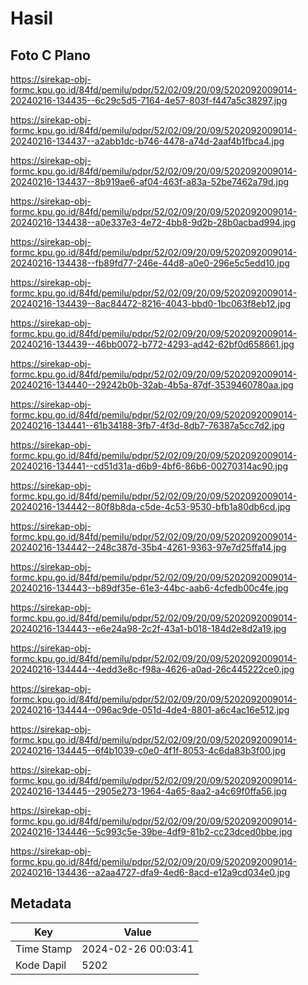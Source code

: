 # Hasil

## Foto C Plano

https://sirekap-obj-formc.kpu.go.id/84fd/pemilu/pdpr/52/02/09/20/09/5202092009014-20240216-134435--6c29c5d5-7164-4e57-803f-f447a5c38297.jpg

https://sirekap-obj-formc.kpu.go.id/84fd/pemilu/pdpr/52/02/09/20/09/5202092009014-20240216-134437--a2abb1dc-b746-4478-a74d-2aaf4b1fbca4.jpg

https://sirekap-obj-formc.kpu.go.id/84fd/pemilu/pdpr/52/02/09/20/09/5202092009014-20240216-134437--8b919ae6-af04-463f-a83a-52be7462a79d.jpg

https://sirekap-obj-formc.kpu.go.id/84fd/pemilu/pdpr/52/02/09/20/09/5202092009014-20240216-134438--a0e337e3-4e72-4bb8-9d2b-28b0acbad994.jpg

https://sirekap-obj-formc.kpu.go.id/84fd/pemilu/pdpr/52/02/09/20/09/5202092009014-20240216-134438--fb89fd77-246e-44d8-a0e0-296e5c5edd10.jpg

https://sirekap-obj-formc.kpu.go.id/84fd/pemilu/pdpr/52/02/09/20/09/5202092009014-20240216-134439--8ac84472-8216-4043-bbd0-1bc063f8eb12.jpg

https://sirekap-obj-formc.kpu.go.id/84fd/pemilu/pdpr/52/02/09/20/09/5202092009014-20240216-134439--46bb0072-b772-4293-ad42-62bf0d658661.jpg

https://sirekap-obj-formc.kpu.go.id/84fd/pemilu/pdpr/52/02/09/20/09/5202092009014-20240216-134440--29242b0b-32ab-4b5a-87df-3539460780aa.jpg

https://sirekap-obj-formc.kpu.go.id/84fd/pemilu/pdpr/52/02/09/20/09/5202092009014-20240216-134441--61b34188-3fb7-4f3d-8db7-76387a5cc7d2.jpg

https://sirekap-obj-formc.kpu.go.id/84fd/pemilu/pdpr/52/02/09/20/09/5202092009014-20240216-134441--cd51d31a-d6b9-4bf6-86b6-00270314ac90.jpg

https://sirekap-obj-formc.kpu.go.id/84fd/pemilu/pdpr/52/02/09/20/09/5202092009014-20240216-134442--80f8b8da-c5de-4c53-9530-bfb1a80db6cd.jpg

https://sirekap-obj-formc.kpu.go.id/84fd/pemilu/pdpr/52/02/09/20/09/5202092009014-20240216-134442--248c387d-35b4-4261-9363-97e7d25ffa14.jpg

https://sirekap-obj-formc.kpu.go.id/84fd/pemilu/pdpr/52/02/09/20/09/5202092009014-20240216-134443--b89df35e-61e3-44bc-aab6-4cfedb00c4fe.jpg

https://sirekap-obj-formc.kpu.go.id/84fd/pemilu/pdpr/52/02/09/20/09/5202092009014-20240216-134443--e6e24a98-2c2f-43a1-b018-184d2e8d2a19.jpg

https://sirekap-obj-formc.kpu.go.id/84fd/pemilu/pdpr/52/02/09/20/09/5202092009014-20240216-134444--4edd3e8c-f98a-4626-a0ad-26c445222ce0.jpg

https://sirekap-obj-formc.kpu.go.id/84fd/pemilu/pdpr/52/02/09/20/09/5202092009014-20240216-134444--096ac9de-051d-4de4-8801-a6c4ac16e512.jpg

https://sirekap-obj-formc.kpu.go.id/84fd/pemilu/pdpr/52/02/09/20/09/5202092009014-20240216-134445--6f4b1039-c0e0-4f1f-8053-4c6da83b3f00.jpg

https://sirekap-obj-formc.kpu.go.id/84fd/pemilu/pdpr/52/02/09/20/09/5202092009014-20240216-134445--2905e273-1964-4a65-8aa2-a4c69f0ffa56.jpg

https://sirekap-obj-formc.kpu.go.id/84fd/pemilu/pdpr/52/02/09/20/09/5202092009014-20240216-134446--5c993c5e-39be-4df9-81b2-cc23dced0bbe.jpg

https://sirekap-obj-formc.kpu.go.id/84fd/pemilu/pdpr/52/02/09/20/09/5202092009014-20240216-134436--a2aa4727-dfa9-4ed6-8acd-e12a9cd034e0.jpg


## Metadata

| Key        | Value               |
| ---------- | ------------------- |
| Time Stamp | 2024-02-26 00:03:41 |
| Kode Dapil | 5202                |



